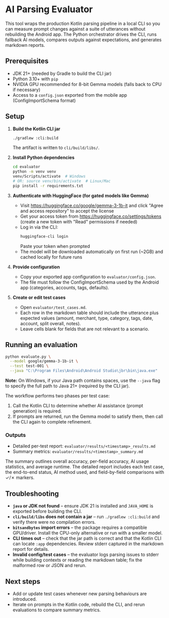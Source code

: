 # AI Parsing Evaluator

This tool wraps the production Kotlin parsing pipeline in a local CLI so you can measure prompt changes against a suite of utterances without rebuilding the Android app. The Python orchestrator drives the CLI, runs fallback AI models, compares outputs against expectations, and generates markdown reports.

## Prerequisites

- JDK 21+ (needed by Gradle to build the CLI jar)
- Python 3.10+ with `pip`
- NVIDIA GPU recommended for 8-bit Gemma models (falls back to CPU if necessary)
- Access to a `config.json` exported from the mobile app (ConfigImportSchema format)

## Setup

1. **Build the Kotlin CLI jar**
   ```bash
   ./gradlew :cli:build
   ```
   The artifact is written to `cli/build/libs/`.

2. **Install Python dependencies**
   ```bash
   cd evaluator
   python -m venv venv
   venv/Scripts/activate  # Windows
   # OR: source venv/bin/activate  # Linux/Mac
   pip install -r requirements.txt
   ```

3. **Authenticate with HuggingFace (for gated models like Gemma)**
   - Visit https://huggingface.co/google/gemma-3-1b-it and click "Agree and access repository" to accept the license
   - Get your access token from https://huggingface.co/settings/tokens (create a new token with "Read" permissions if needed)
   - Log in via the CLI:
     ```bash
     huggingface-cli login
     ```
     Paste your token when prompted
   - The model will be downloaded automatically on first run (~2GB) and cached locally for future runs

4. **Provide configuration**
   - Copy your exported app configuration to `evaluator/config.json`.
   - The file must follow the ConfigImportSchema used by the Android app (categories, accounts, tags, defaults).

5. **Create or edit test cases**
   - Open `evaluator/test_cases.md`.
   - Each row in the markdown table should include the utterance plus expected values (amount, merchant, type, category, tags, date, account, split overall, notes).
   - Leave cells blank for fields that are not relevant to a scenario.

## Running an evaluation

```bash
python evaluate.py \
  --model google/gemma-3-1b-it \
  --test test-001 \
  --java "C:\Program Files\Android\Android Studio\jbr\bin\java.exe"
```

**Note:** On Windows, if your Java path contains spaces, use the `--java` flag to specify the full path to Java 21+ (required by the CLI jar).

The workflow performs two phases per test case:
1. Call the Kotlin CLI to determine whether AI assistance (prompt generation) is required.
2. If prompts are returned, run the Gemma model to satisfy them, then call the CLI again to complete refinement.

### Outputs

- Detailed per-test report: `evaluator/results/<timestamp>_results.md`
- Summary metrics: `evaluator/results/<timestamp>_summary.md`

The summary outlines overall accuracy, per-field accuracy, AI usage statistics, and average runtime. The detailed report includes each test case, the end-to-end status, AI method used, and field-by-field comparisons with ✓/✗ markers.

## Troubleshooting

- **`java` or JDK not found** – ensure JDK 21 is installed and `JAVA_HOME` is exported before building the CLI.
- **`cli/build/libs` does not contain a jar** – run `./gradlew :cli:build` and verify there were no compilation errors.
- **`bitsandbytes` import errors** – the package requires a compatible GPU/driver. Install the CPU-only alternative or run with a smaller model.
- **CLI times out** – check that the jar path is correct and that the Kotlin CLI can locate `:app` dependencies. Review stderr captured in the markdown report for details.
- **Invalid config/test cases** – the evaluator logs parsing issues to stderr while building contexts or reading the markdown table; fix the malformed row or JSON and rerun.

## Next steps

- Add or update test cases whenever new parsing behaviours are introduced.
- Iterate on prompts in the Kotlin code, rebuild the CLI, and rerun evaluations to compare summary metrics.

